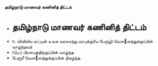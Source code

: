 **தமிழ்நாடு மாணவர் கணினித் திட்டம்**
- # தமிழ்நாடு மாணவர் கணினித் திட்டம்
- n. விவிலிய ஏட்டின் உலக வரலாற்று மரபுக்குரிய பேரூழி வௌ஢ளத்துக்குப்பின் வாழ்ந்தவர்
- (பெ.) பிரளயத்திற்குப்பின் வாழ்ந்த
- பேரூரீ வௌ஢ளத்துக்குப்பின் நிகழ்ந்த.

